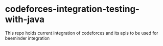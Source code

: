 # codeforces-integration-testing-with-java
This repo holds current integration of codeforces and its apis to be used for beeminder integration
